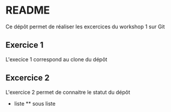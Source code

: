 # README

Ce dépôt permet de réaliser les excercices du workshop 1 sur Git


## Exercice 1

L'execice 1 correspond au clone du dépôt

## Excercice 2

L'exercice 2 permet de connaitre le statut du dépôt

* liste
** sous liste
